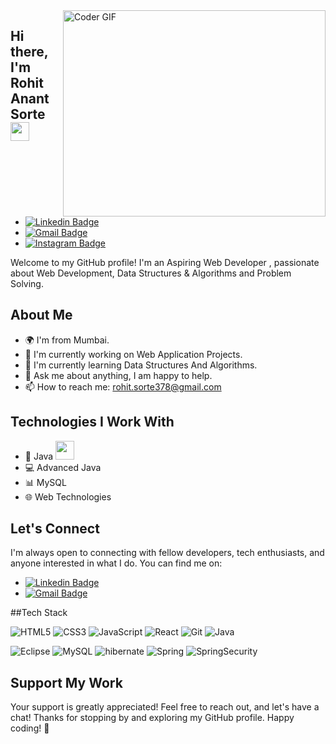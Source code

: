<img align="right" src="https://user-images.githubusercontent.com/74038190/264141683-8aa99f6c-267d-4977-9cd3-1a4c11675863.gif" alt="Coder GIF" width="420" height="330">

## Hi there, I'm Rohit Anant Sorte <img src="https://media.giphy.com/media/hvRJCLFzcasrR4ia7z/giphy.gif" width="30px">

- [![Linkedin Badge](https://img.shields.io/badge/LinkedIn-0077B5?style=for-the-badge&logo=linkedin&logoColor=white)](linkedin.com/in/rohit-sorte-72b6b9203)
- [![Gmail Badge](https://img.shields.io/badge/Gmail-D14836?style=for-the-badge&logo=gmail&logoColor=white)](rohit.sorte378@gmail.com)
- [![Instagram Badge](https://img.shields.io/badge/Instagram-E4405F?style=for-the-badge&logo=instagram&logoColor=white)](https://instagram.com/rohit_rs0207?igshid=MzRlODBiNWFlZA==)


Welcome to my GitHub profile! I'm an Aspiring Web Developer , passionate about Web Development, Data Structures & Algorithms and Problem Solving.

## About Me

- 🌍 I'm from Mumbai.
- 💼 I'm currently working on Web Application Projects.
- 🌱 I'm currently learning Data Structures And Algorithms.
- 💬 Ask me about anything, I am happy to help.
- 📫 How to reach me: rohit.sorte378@gmail.com 

## Technologies I Work With

- 🚀 Java <img src="https://media.giphy.com/media/WUlplcMpOCEmTGBtBW/giphy.gif" width="30"> 
- 💻 Advanced Java
- 📊 MySQL
- 🌐 Web Technologies



## Let's Connect

I'm always open to connecting with fellow developers, tech enthusiasts, and anyone interested in what I do. You can find me on:
- [![Linkedin Badge](https://img.shields.io/badge/LinkedIn-0077B5?style=for-the-badge&logo=linkedin&logoColor=white)](linkedin.com/in/rohit-sorte-72b6b9203)
- [![Gmail Badge](https://img.shields.io/badge/Gmail-D14836?style=for-the-badge&logo=gmail&logoColor=white)](rohit.sorte378@gmail.com/)

##Tech Stack

![HTML5](https://img.shields.io/badge/HTML5-E34F26?style=for-the-badge&logo=html5&logoColor=white    )
![CSS3](https://img.shields.io/badge/CSS3-1572B6?style=for-the-badge&logo=css3&logoColor=white)
![JavaScript](https://img.shields.io/badge/JavaScript-F7DF1E?style=for-the-badge&logo=javascript&logoColor=black)
![React](https://img.shields.io/badge/React-20232A?style=for-the-badge&logo=react&logoColor=61DAFB)
![Git](https://img.shields.io/badge/GIT-E44C30?style=for-the-badge&logo=git&logoColor=white)
![Java](https://img.shields.io/badge/Java-ED8B00?style=for-the-badge&logo=openjdk&logoColor=white)

![Eclipse](https://img.shields.io/badge/Eclipse-2C2255?style=for-the-badge&logo=eclipse&logoColor=white)
![MySQL](https://img.shields.io/badge/MySQL-005C84?style=for-the-badge&logo=mysql&logoColor=white)
![hibernate](https://img.shields.io/badge/Hibernate-59666C?style=for-the-badge&logo=Hibernate&logoColor=white)
![Spring](https://img.shields.io/badge/Spring-6DB33F?style=for-the-badge&logo=spring&logoColor=white)
![SpringSecurity](https://img.shields.io/badge/Spring_Security-6DB33F?style=for-the-badge&logo=Spring-Security&logoColor=white)


## Support My Work

Your support is greatly appreciated!
Feel free to reach out, and let's have a chat!
Thanks for stopping by and exploring my GitHub profile. Happy coding! 🚀

